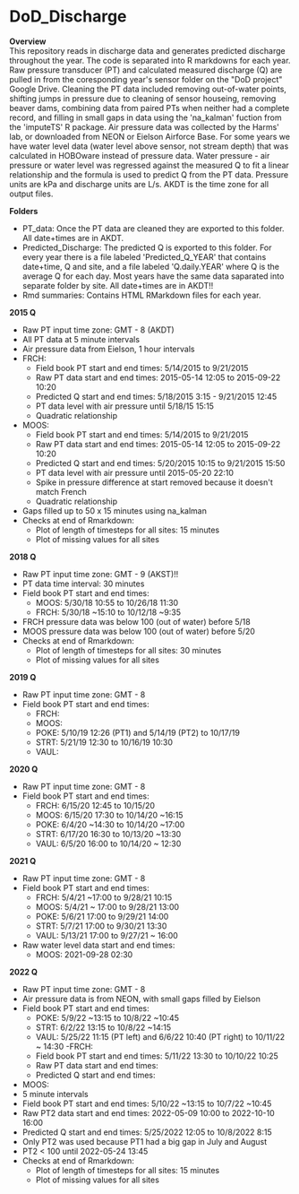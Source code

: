 # DoD_Discharge

**Overview** <br>
This repository reads in discharge data and generates predicted discharge throughout the year. The code is separated into R markdowns for each year. Raw pressure transducer (PT) and calculated measured discharge (Q) are pulled in from the coresponding year's sensor folder on the "DoD project" Google Drive. Cleaning the PT data included removing out-of-water points, shifting jumps in pressure due to cleaning of sensor houseing, removing beaver dams, combining data from paired PTs when neither had a complete record, and filling in small gaps in data using the 'na_kalman' fuction from the 'imputeTS' R package. Air pressure data was collected by the Harms' lab, or downloaded from NEON or Eielson Airforce Base. For some years we have water level data (water level above sensor, not stream depth) that was calculated in HOBOware instead of pressure data. Water pressure - air pressure or water level was regressed against the measured Q to fit a linear relationship and the formula is used to predict Q from the PT data. Pressure units are kPa and discharge units are L/s. AKDT is the time zone for all output files.

**Folders**
- PT_data: Once the PT data are cleaned they are exported to this folder. All date+times are in AKDT.
- Predicted_Discharge: The predicted Q is exported to this folder. For every year there is a file labeled 
  'Predicted_Q_YEAR' that contains date+time, Q and site, and a file labeled 'Q.daily.YEAR' where Q is the 
  average Q for each day. Most years have the same data saparated into separate folder by site. All date+times 
  are in AKDT!!
- Rmd summaries: Contains HTML RMarkdown files for each year.

**2015 Q**
- Raw PT input time zone: GMT - 8 (AKDT)
- All PT data at 5 minute intervals
- Air pressure data from Eielson, 1 hour intervals
- FRCH:
  - Field book PT start and end times: 5/14/2015 to 9/21/2015
  - Raw PT data start and end times: 2015-05-14 12:05 to 2015-09-22 10:20
  - Predicted Q start and end times: 5/18/2015 3:15 - 9/21/2015 12:45
  - PT data level with air pressure until 5/18/15 15:15
  - Quadratic relationship
- MOOS:
  - Field book PT start and end times: 5/14/2015 to 9/21/2015
  - Raw PT data start and end times: 2015-05-14 12:05 to 2015-09-22 10:20
  - Predicted Q start and end times: 5/20/2015 10:15 to 9/21/2015 15:50
  - PT data level with air pressure until 2015-05-20 22:10
  - Spike in pressure difference at start removed because it doesn't match French
  - Quadratic relationship
- Gaps filled up to 50 x 15 minutes using na_kalman
- Checks at end of Rmarkdown:
  - Plot of length of timesteps for all sites: 15 minutes
  - Plot of missing values for all sites 
  
**2018 Q**
- Raw PT input time zone: GMT - 9 (AKST)!!
- PT data time interval: 30 minutes
- Field book PT start and end times: 
  - MOOS: 5/30/18 10:55 to 10/26/18 11:30 
  - FRCH: 5/30/18 ~15:10 to 10/12/18 ~9:35
- FRCH pressure data was below 100 (out of water) before 5/18
- MOOS pressure data was below 100 (out of water) before 5/20
- Checks at end of Rmarkdown:
  - Plot of length of timesteps for all sites: 30 minutes
  - Plot of missing values for all sites 
 
**2019 Q**
- Raw PT input time zone: GMT - 8
- Field book PT start and end times: 
  - FRCH:
  - MOOS:
  - POKE: 5/10/19 12:26 (PT1) and 5/14/19 (PT2) to 10/17/19
  - STRT: 5/21/19 12:30 to 10/16/19 10:30
  - VAUL:

**2020 Q**
- Raw PT input time zone: GMT - 8
- Field book PT start and end times: 
  - FRCH: 6/15/20 12:45 to 10/15/20
  - MOOS: 6/15/20 17:30 to 10/14/20 ~16:15
  - POKE: 6/4/20 ~14:30 to 10/14/20 ~17:00
  - STRT: 6/17/20 16:30 to 10/13/20 ~13:30 
  - VAUL: 6/5/20 16:00 to 10/14/20 ~ 12:30
  
**2021 Q**
- Raw PT input time zone: GMT - 8
- Field book PT start and end times: 
  - FRCH: 5/4/21 ~17:00 to 9/28/21 10:15
  - MOOS: 5/4/21 ~ 17:00 to 9/28/21 13:00
  - POKE: 5/6/21 17:00 to 9/29/21 14:00
  - STRT: 5/7/21 17:00 to 9/30/21 13:30
  - VAUL: 5/13/21 17:00 to 9/27/21 ~ 16:00
- Raw water level data start and end times:
  - MOOS: 2021-09-28 02:30
  
**2022 Q**
- Raw PT input time zone: GMT - 8
- Air pressure data is from NEON, with small gaps filled by Eielson
- Field book PT start and end times: 
  - POKE: 5/9/22 ~13:15 to 10/8/22 ~10:45
  - STRT: 6/2/22 13:15 to 10/8/22 ~14:15
  - VAUL: 5/25/22 11:15 (PT left) and 6/6/22 10:40 (PT right) to 10/11/22 ~ 14:30
 -FRCH:
  - Field book PT start and end times: 5/11/22 13:30 to 10/10/22 10:25
  - Raw PT data start and end times:
  - Predicted Q start and end times:
 - MOOS:
  - 5 minute intervals
  - Field book PT start and end times: 5/10/22 ~13:15 to 10/7/22 ~10:45 
  - Raw PT2 data start and end times: 2022-05-09 10:00 to 2022-10-10 16:00
  - Predicted Q start and end times: 5/25/2022 12:05 to 10/8/2022 8:15
  - Only PT2 was used because PT1 had a big gap in July and August
  - PT2 < 100 until 2022-05-24 13:45
- Checks at end of Rmarkdown:
  - Plot of length of timesteps for all sites: 15 minutes
  - Plot of missing values for all sites  
